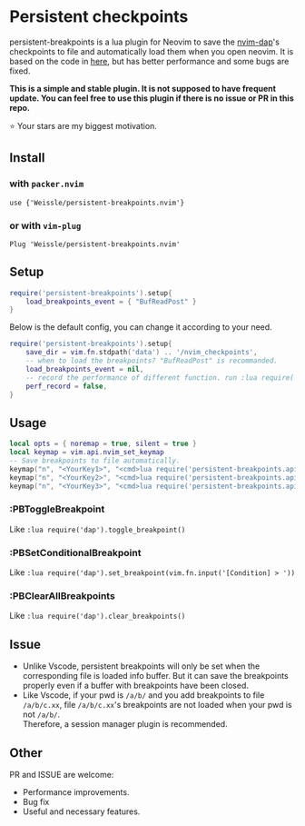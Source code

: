 # Persistent checkpoints 
persistent-breakpoints is a lua plugin for Neovim to save the [nvim-dap](https://github.com/mfussenegger/nvim-dap)'s checkpoints to file and automatically load them when you open neovim. It is based on the code in [here](https://github.com/mfussenegger/nvim-dap/issues/198), but has better performance and some bugs are fixed.

**This is a simple and stable plugin. It is not supposed to have frequent update. You can feel free to use this plugin if there is no issue or PR in this repo.**  

:star: Your stars are my biggest motivation.

## Install
### with `packer.nvim`  
`use {'Weissle/persistent-breakpoints.nvim'}`  
### or with `vim-plug`  
`Plug 'Weissle/persistent-breakpoints.nvim'`

## Setup
```lua
require('persistent-breakpoints').setup{
	load_breakpoints_event = { "BufReadPost" }
}
```
Below is the default config, you can change it according to your need.
```lua
require('persistent-breakpoints').setup{
	save_dir = vim.fn.stdpath('data') .. '/nvim_checkpoints',
	-- when to load the breakpoints? "BufReadPost" is recommanded.
	load_breakpoints_event = nil,
	-- record the performance of different function. run :lua require('persistent-breakpoints.api').print_perf_data() to see the result.
	perf_record = false,
} 
```
## Usage
```lua
local opts = { noremap = true, silent = true }
local keymap = vim.api.nvim_set_keymap
-- Save breakpoints to file automatically.
keymap("n", "<YourKey1>", "<cmd>lua require('persistent-breakpoints.api').toggle_breakpoint()<cr>", opts)
keymap("n", "<YourKey2>", "<cmd>lua require('persistent-breakpoints.api').set_conditional_breakpoint()<cr>", opts)
keymap("n", "<YourKey3>", "<cmd>lua require('persistent-breakpoints.api').clear_all_breakpoints()<cr>", opts)
```

### **:PBToggleBreakpoint** 
Like `:lua require('dap').toggle_breakpoint()`
### **:PBSetConditionalBreakpoint** 
Like `:lua require('dap').set_breakpoint(vim.fn.input('[Condition] > '))`
### **:PBClearAllBreakpoints** 
Like `:lua require('dap').clear_breakpoints()`


## Issue
* Unlike Vscode, persistent breakpoints will only be set when the corresponding file is loaded info buffer. But it can save the breakpoints properly even if a buffer with breakpoints have been closed.
* Like Vscode, if your pwd is `/a/b/` and you add breakpoints to file `/a/b/c.xx`, file `/a/b/c.xx`'s breakpoints are not loaded when your pwd is not `/a/b/`.   
Therefore, a session manager plugin is recommended. 

## Other
PR and ISSUE are welcome:
* Performance improvements.
* Bug fix
* Useful and necessary features.

